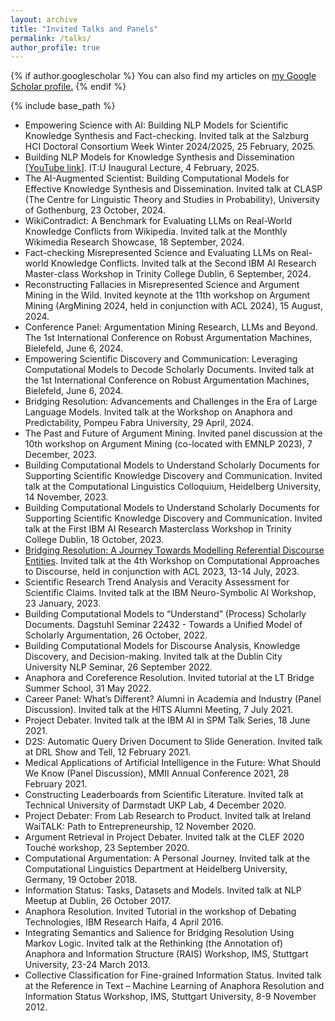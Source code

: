 ```yaml
---
layout: archive
title: "Invited Talks and Panels"
permalink: /talks/
author_profile: true
---
```


{% if author.googlescholar %}
  You can also find my articles on <u><a href="{{author.googlescholar}}">my Google Scholar profile</a>.</u>
{% endif %}

{% include base_path %}
- Empowering Science with AI: Building NLP Models for Scientific Knowledge Synthesis and Fact-checking. Invited talk at the Salzburg HCI Doctoral Consortium Week Winter 2024/2025, 25 February, 2025. 
- Building NLP Models for Knowledge Synthesis and Dissemination [[YouTube link](https://www.youtube.com/watch?v=0RGLRmSyXRg)]. IT:U Inaugural Lecture, 4 February, 2025.  
- The AI-Augmented Scientist: Building Computational Models for Effective Knowledge Synthesis and Dissemination. Invited talk at CLASP (The Centre for Linguistic Theory and Studies in Probability), University of Gothenburg, 23 October, 2024.  
- WikiContradict: A Benchmark for Evaluating LLMs on Real-World Knowledge Conflicts from Wikipedia. Invited talk at the Monthly Wikimedia Research Showcase, 18 September, 2024.
- Fact-checking Misrepresented Science and Evaluating LLMs on Real-world Knowledge Conflicts. Invited talk at the Second IBM AI Research Master-class Workshop in Trinity College Dublin, 6 September, 2024.
- Reconstructing Fallacies in Misrepresented Science and Argument Mining in the Wild. Invited keynote at the 11th workshop on Argument Mining (ArgMining 2024, held in conjunction with ACL 2024), 15 August, 2024.
- Conference Panel: Argumentation Mining Research, LLMs and Beyond. The 1st International Conference on Robust Argumentation Machines, Bielefeld, June 6, 2024. 
- Empowering Scientific Discovery and Communication: Leveraging Computational Models to Decode Scholarly Documents. Invited talk at the 1st International Conference on Robust Argumentation Machines, Bielefeld, June 6, 2024.
- Bridging Resolution: Advancements and Challenges in the Era of Large Language Models. Invited talk at the Workshop on Anaphora and Predictability, Pompeu Fabra University, 29 April, 2024.
- The Past and Future of Argument Mining. Invited panel discussion at the 10th workshop on Argument Mining (co-located with EMNLP 2023), 7 December, 2023.
- Building Computational Models to Understand Scholarly Documents for Supporting Scientific Knowledge Discovery and Communication. Invited talk at the Computational Linguistics Colloquium, Heidelberg University, 14 November, 2023.
- Building Computational Models to Understand Scholarly Documents for Supporting Scientific Knowledge Discovery and Communication. Invited talk at the First IBM AI Research Masterclass Workshop in Trinity College Dublin, 18 October, 2023.  
- [Bridging Resolution: A Journey Towards Modelling Referential Discourse Entities](https://github.com/yufanghou/yufanghou.github.io/blob/master/files/Talk-Yufang_CODI_2023_v1.pdf). Invited talk at the 4th Workshop on Computational Approaches to Discourse, held in conjunction with ACL 2023, 13-14 July, 2023. 
- Scientific Research Trend Analysis and Veracity Assessment for Scientific Claims. Invited talk at the IBM Neuro-Symbolic AI Workshop, 23 January, 2023.  
- Building Computational Models to “Understand” (Process) Scholarly Documents. Dagstuhl Seminar 22432 - Towards a Unified Model of Scholarly Argumentation, 26 October, 2022. 
- Building Computational Models for Discourse Analysis, Knowledge Discovery, and Decision-making. Invited talk at the Dublin City University NLP Seminar, 26 September 2022. 
- Anaphora and Coreference Resolution. Invited tutorial at the LT Bridge Summer School, 31 May 2022.
- Career Panel: What’s Different? Alumni in Academia and Industry (Panel Discussion). Invited talk at the HITS Alumni Meeting, 7 July 2021.
- Project Debater. Invited talk at the IBM AI in SPM Talk Series, 18 June 2021.
- D2S: Automatic Query Driven Document to Slide Generation. Invited talk at DRL Show and Tell, 12 February 2021.
- Medical Applications of Artificial Intelligence in the Future: What Should We Know (Panel Discussion), MMII Annual Conference 2021, 28 February 2021.
- Constructing Leaderboards from Scientific Literature. Invited talk at Technical University of Darmstadt UKP Lab, 4 December 2020.
- Project Debater: From Lab Research to Product. Invited talk at Ireland WaiTALK: Path to Entrepreneurship, 12 November 2020.
- Argument Retrieval in Project Debater. Invited talk at the CLEF 2020 Touché workshop, 23 September 2020.
- Computational Argumentation: A Personal Journey. Invited talk at the Computational Linguistics Department at Heidelberg University, Germany, 19 October 2018.
- Information Status: Tasks, Datasets and Models. Invited talk at NLP Meetup at Dublin, 26 October 2017.
- Anaphora Resolution. Invited Tutorial in the workshop of Debating Technologies, IBM Research Haifa, 4 April 2016.
- Integrating Semantics and Salience for Bridging Resolution Using Markov Logic. Invited talk at the Rethinking (the Annotation of) Anaphora and Information Structure (RAIS) Workshop, IMS, Stuttgart University, 23-24 March 2013.
- Collective Classification for Fine-grained Information Status. Invited talk at the Reference in Text – Machine Learning of Anaphora Resolution and Information Status Workshop, IMS, Stuttgart University, 8-9 November 2012.
